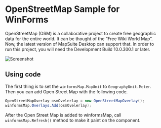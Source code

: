 # OpenStreetMap Sample for WinForms
OpenStreetMap (OSM) is a collaborative project to create free geographic data for the entire world. It can be thought of the “Free Wiki World Map”. Now, the latest version of MapSuite Desktop can support that. In order to run this project, you will need the Development Build 10.0.300.1 or later.

![Screenshot](https://raw.githubusercontent.com/howardchn/Sample-OpenStreetMap-WLM/master/OpenStreetMap/Resources/Screenshot.jpg)

## Using code
The first thing is to set the `winformsMap.MapUnit` to `GeographyUnit.Meter`. Then you can add Open Street Map with the following code. 
```csharp
OpenStreetMapOverlay osmOvelerlay = new OpenStreetMapOverlay();
winformsMap.Overlays.Add(osmOvelerlay);
```

After the Open Street Map is added to winformsMap, call `winformsMap.Refresh()` method to make it paint on the component.


